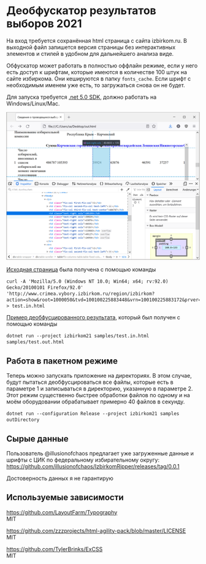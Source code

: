 Деобфускатор результатов выборов 2021
==============

На вход требуется сохранённая html страница с сайта izbirkom.ru.
В выходной файл запишется версия страницы без интерактивных элементов и стилей в удобном для дальнейшего анализа виде.

Обфускатор может работать в полностью оффлайн режиме, если у него есть доступ к шрифтам, которые имеются в количестве 100 штук на сайте избиркома. Они кешируются в папку `fonts_cache`. Если шрифт с необходимым именем уже есть, то загружаться снова он не будет.


Для запуска требуется [.net 5.0 SDK](https://dotnet.microsoft.com/download), должно работать на Windows/Linux/Mac.

![Пример результата](https://raw.githubusercontent.com/ulex/izbirkom21/master/samples/result.png)


[Исходная страница](https://raw.githubusercontent.com/ulex/izbirkom21/master/samples/test.in.html) была получена с помощью команды
```
curl -A 'Mozilla/5.0 (Windows NT 10.0; Win64; x64; rv:92.0) Gecko/20100101 Firefox/92.0' 'http://www.crimea.vybory.izbirkom.ru/region/izbirkom?action=show&root=1000050&tvd=100100225883448&vrn=100100225883172&prver=0&pronetvd=null&region=19&sub_region=19&type=463&report_mode=null' > test.in.html
```
[Пример деобфусцированного результата](https://raw.githubusercontent.com/ulex/izbirkom21/master/samples/test.out.html), который был получен с помощью команды
```
dotnet run --project izbirkom21 samples/test.in.html samples/test.out.html
```

Работа в пакетном режиме
----

Теперь можно запускать приложение на директориях. В этом случае, будут пытаться деобфусцироваться все файлы, которые есть в параметре 1 и записываться в директорию, указанную в параметре 2. Этот режим существенно быстрее обработки файлов по одному и на моём оборудовании обрабатывает примерно 40 файлов в секунду.
```
dotnet run --configuration Release --project izbirkom21 samples outDirectory
```

Сырые данные
----

Пользователь @illusionofchaos предлагает уже загруженные данные и шрифты с ЦИК по федеральному избирательному округу:  
https://github.com/illusionofchaos/IzbirkomRipper/releases/tag/0.0.1

Достоверность данных я не гарантирую


Используемые зависимости
----

https://github.com/LayoutFarm/Typography  
MIT

https://github.com/zzzprojects/html-agility-pack/blob/master/LICENSE  
MIT

https://github.com/TylerBrinks/ExCSS  
MIT

